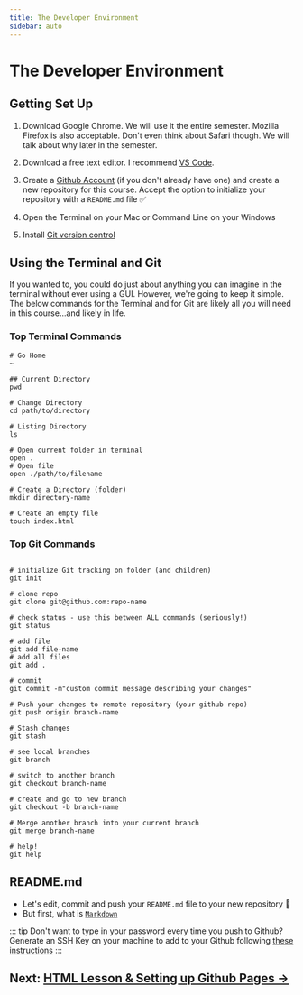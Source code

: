 ```yaml
---
title: The Developer Environment
sidebar: auto
---
```


# The Developer Environment

## Getting Set Up

1. Download Google Chrome. We will use it the entire semester. Mozilla Firefox is also acceptable. Don't even think about Safari though. We will talk about why later in the semester.
1. Download a free text editor. I recommend [VS Code](https://code.visualstudio.com/).
1. Create a [Github Account](https://github.com/) (if you don't already have one) and create a new repository for this course. Accept the option to initialize your repository with a `README.md` file :white_check_mark:

1. Open the Terminal on your Mac or Command Line on your Windows
1. Install [Git version control](https://git-scm.com/downloads)

## Using the Terminal and Git

If you wanted to, you could do just about anything you can imagine in the terminal without ever using a GUI. However, we're going to keep it simple. The below commands for the Terminal and for Git are likely all you will need in this course...and likely in life.

### Top Terminal Commands

```shell
# Go Home
~

## Current Directory
pwd

# Change Directory
cd path/to/directory

# Listing Directory
ls

# Open current folder in terminal
open .
# Open file
open ./path/to/filename

# Create a Directory (folder)
mkdir directory-name

# Create an empty file
touch index.html
```

### Top Git Commands

```git

# initialize Git tracking on folder (and children)
git init

# clone repo
git clone git@github.com:repo-name

# check status - use this between ALL commands (seriously!)
git status

# add file
git add file-name
# add all files
git add .

# commit
git commit -m"custom commit message describing your changes"

# Push your changes to remote repository (your github repo)
git push origin branch-name

# Stash changes
git stash

# see local branches
git branch

# switch to another branch
git checkout branch-name

# create and go to new branch
git checkout -b branch-name

# Merge another branch into your current branch
git merge branch-name

# help!
git help

```

## README.md

- Let's edit, commit and push your `README.md` file to your new repository :tada:
- But first, what is [`Markdown`](https://github.com/adam-p/markdown-here/wiki/Markdown-Cheatsheet)

::: tip Don't want to type in your password every time you push to Github?
Generate an SSH Key on your machine to add to your Github following [these instructions](https://help.github.com/en/github/authenticating-to-github/connecting-to-github-with-ssh)
:::

## Next: [HTML Lesson & Setting up Github Pages →](lesson-2.md-disabled)
